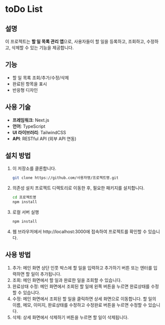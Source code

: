 # toDo List

## 설명

이 프로젝트는 **할 일 목록 관리 앱**으로, 사용자들이 할 일을 등록하고, 조회하고, 수정하고, 삭제할 수 있는 기능을 제공합니다.

## 기능

- 할 일 목록 조회/추가/수정/삭제
- 완료된 항목을 표시
- 반응형 디자인

## 사용 기술

- **프레임워크**: Next.js
- **언어**: TypeScript
- **UI 라이브러리**: TailwindCSS
- **API**: RESTful API (외부 API 연동)

## 설치 방법

1. 이 저장소를 클론합니다.

   ```bash
   git clone https://github.com/사용자명/프로젝트명.git

2. 의존성 설치
프로젝트 디렉토리로 이동한 후, 필요한 패키지를 설치합니다.

   ```bash
   cd 프로젝트명
   npm install

3. 로컬 서버 실행

   ```bash
   npm install
   
4. 웹 브라우저에서 http://localhost:3000에 접속하여 프로젝트를 확인할 수 있습니다.

## 사용 방법
1. 추가: 메인 화면 상단 인풋 박스에 할 일을 입력하고 추가하기 버튼 또는 엔터를 입력하면 할 일이 추가됩니다.
2. 조회: 메인 화면에서 할 일과 완료한 일을 조회할 수 있습니다.
3. 완료상태 수정: 메인 화면에서 조회된 할 일에 왼쪽 버튼을 누르면 완료상태를 수정할 수 있습니다.
4. 수정: 메인 화면에서 조회된 할 일을 클릭하면 상세 화면으로 이동합니다. 할 일의 이름, 메모, 이미지, 완료상태를 수정하고 수정완료 버튼을 누르면 수정할 수 있습니다.
5. 삭제: 상세 화면에서 삭제하기 버튼을 누르면 할 일이 삭제됩니다.

